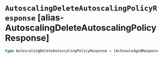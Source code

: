 # `AutoscalingDeleteAutoscalingPolicyResponse` [alias-AutoscalingDeleteAutoscalingPolicyResponse]
```typescript
type AutoscalingDeleteAutoscalingPolicyResponse = [AcknowledgedResponseBase](./AcknowledgedResponseBase.md);
```
